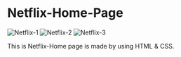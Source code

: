 # Netflix-Home-Page

![Netflix-1](https://github.com/SoumyaAnagoni/Netflix-Home-Page/assets/152940082/d59f8a9f-9edd-44fa-a58a-9ae88fb73b42)
![Netflix-2](https://github.com/SoumyaAnagoni/Netflix-Home-Page/assets/152940082/882e75ad-ba42-4f8e-a2c2-50145e779bd4)
![Netflix-3](https://github.com/SoumyaAnagoni/Netflix-Home-Page/assets/152940082/25c14ba1-8bb2-4d1b-be50-f9d65e86cdbd)


This is Netflix-Home page is made by using HTML & CSS.
